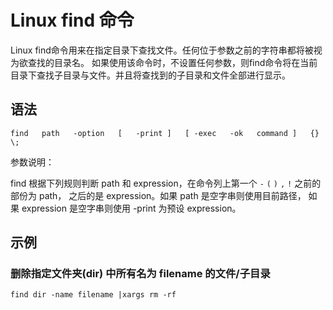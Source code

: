 # Linux find 命令

Linux find命令用来在指定目录下查找文件。任何位于参数之前的字符串都将被视为欲查找的目录名。
如果使用该命令时，不设置任何参数，则find命令将在当前目录下查找子目录与文件。并且将查找到的子目录和文件全部进行显示。

## 语法

```
find   path   -option   [   -print ]   [ -exec   -ok   command ]   {} \;
```

参数说明：

find 根据下列规则判断 path 和 expression，在命令列上第一个 `-` `(` `)` `,` `!` 之前的部份为 path，
之后的是 expression。如果 path 是空字串则使用目前路径，
如果 expression 是空字串则使用 -print 为预设 expression。


## 示例

### 删除指定文件夹(dir) 中所有名为 filename 的文件/子目录

```
find dir -name filename |xargs rm -rf
```
